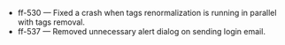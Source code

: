 
- ff-530 — Fixed a crash when tags renormalization is running in parallel with tags removal.
- ff-537 — Removed unnecessary alert dialog on sending login email.
